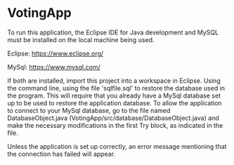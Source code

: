# VotingApp

To run this application, the Eclipse IDE for Java development and MySQL must be installed on the local machine being used. 

Eclipse: https://www.eclipse.org/

MySql: https://www.mysql.com/

If both are installed, import this project into a workspace in Eclipse. Using the command line, using the file 'sqlfile.sql' to restore the database used in the program. This will require that you already have a MySql database set up to be used to restore the application database. To allow the application to connect to your MySql database, go to the file named DatabaseObject.java (VotingApp/src/database/DatabaseObject.java) and make the necessary modifications in the first Try block, as indicated in the file.

Unless the application is set up correctly, an error message mentioning that the connection has failed will appear.

